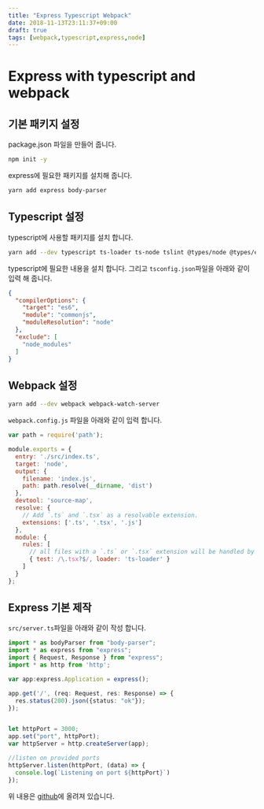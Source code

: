 ```yaml
---
title: "Express Typescript Webpack"
date: 2018-11-13T23:11:37+09:00
draft: true
tags: [webpack,typescript,express,node]
---
```


# Express with typescript and webpack

## 기본 패키지 설정
package.json 파일을 만들어 줍니다.
```bash
npm init -y
```

express에 필요한 패키지를 설치해 줍니다.
```bash
yarn add express body-parser
```

## Typescript 설정

typescript에 사용할 패키지를 설치 합니다.
```bash
yarn add --dev typescript ts-loader ts-node tslint @types/node @types/express
```

typescript에 필요한 내용을 설치 합니다. 그리고 `tsconfig.json`파일을 아래와 같이 입력 해 줍니다.

```json
{
  "compilerOptions": {
    "target": "es6",
    "module": "commonjs",
    "moduleResolution": "node"
  }, 
  "exclude": [
    "node_modules"
  ]
}
```



## Webpack 설정

```bash
yarn add --dev webpack webpack-watch-server
```
`webpack.config.js`  파일을 아래와 같이 입력 합니다.

```javascript
var path = require('path');

module.exports = {
  entry: './src/index.ts',
  target: 'node',
  output: {
    filename: 'index.js',
    path: path.resolve(__dirname, 'dist')
  },
  devtool: 'source-map',
  resolve: {
    // Add `.ts` and `.tsx` as a resolvable extension.
    extensions: ['.ts', '.tsx', '.js']
  },
  module: {
    rules: [
      // all files with a `.ts` or `.tsx` extension will be handled by `ts-loader`
      { test: /\.tsx?$/, loader: 'ts-loader' }
    ]
  }
};
```

## Express 기본 제작

`src/server.ts`파일을 아래와 같이 작성 합니다.

```typescript
import * as bodyParser from "body-parser";
import * as express from "express";
import { Request, Response } from "express";
import * as http from 'http';

var app:express.Application = express();

app.get('/', (req: Request, res: Response) => {
  res.status(200).json({status: "ok"});
});


let httpPort = 3000;
app.set("port", httpPort);
var httpServer = http.createServer(app);

//listen on provided ports
httpServer.listen(httpPort, (data) => {
  console.log(`Listening on port ${httpPort}`)
});
```



위 내용은 [github](https://github.com/gyuha/express-typescript-webpack)에 올려져 있습니다.
